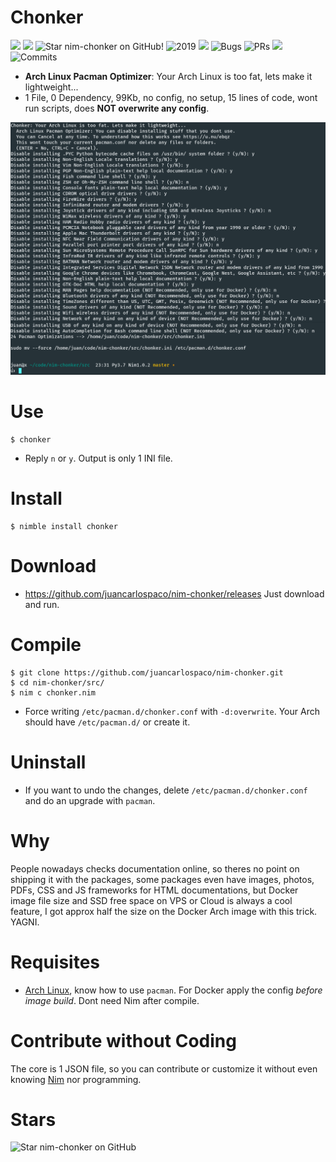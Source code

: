 # Chonker

![](https://img.shields.io/github/languages/top/juancarlospaco/nim-chonker?style=for-the-badge)
![](https://img.shields.io/github/languages/count/juancarlospaco/nim-chonker?logoColor=green&style=for-the-badge)
![](https://img.shields.io/github/stars/juancarlospaco/nim-chonker?style=for-the-badge "Star nim-chonker on GitHub!")
![](https://img.shields.io/maintenance/yes/2019?style=for-the-badge "2019")
![](https://img.shields.io/github/languages/code-size/juancarlospaco/nim-chonker?style=for-the-badge)
![](https://img.shields.io/github/issues-raw/juancarlospaco/nim-chonker?style=for-the-badge "Bugs")
![](https://img.shields.io/github/issues-pr-raw/juancarlospaco/nim-chonker?style=for-the-badge "PRs")
![](https://img.shields.io/github/commit-activity/y/juancarlospaco/nim-chonker?style=for-the-badge)
![](https://img.shields.io/github/last-commit/juancarlospaco/nim-chonker?style=for-the-badge "Commits")

- **Arch Linux Pacman Optimizer**: Your Arch Linux is too fat, lets make it lightweight...
- 1 File, 0 Dependency, 99Kb, no config, no setup, 15 lines of code, wont run scripts, does **NOT overwrite any config**.

![](https://raw.githubusercontent.com/juancarlospaco/nim-chonker/master/temp.png "Does NOT run 'sudo mv', just prints the command for you")


# Use

```
$ chonker
```

- Reply `n` or `y`. Output is only 1 INI file.


# Install

```
$ nimble install chonker
```


# Download

- https://github.com/juancarlospaco/nim-chonker/releases Just download and run.


# Compile

```
$ git clone https://github.com/juancarlospaco/nim-chonker.git
$ cd nim-chonker/src/
$ nim c chonker.nim
```

- Force writing `/etc/pacman.d/chonker.conf` with `-d:overwrite`. Your Arch should have `/etc/pacman.d/` or create it.


# Uninstall

- If you want to undo the changes, delete `/etc/pacman.d/chonker.conf` and do an upgrade with `pacman`.


# Why

People nowadays checks documentation online, so theres no point on shipping it with the packages,
some packages even have images, photos, PDFs, CSS and JS frameworks for HTML documentations,
but Docker image file size and SSD free space on VPS or Cloud is always a cool feature,
I got approx half the size on the Docker Arch image with this trick. YAGNI.


# Requisites

- [Arch Linux](https://www.archlinux.org), know how to use `pacman`. For Docker apply the config *before image build*. Dont need Nim after compile.


# Contribute without Coding

The core is 1 JSON file, so you can contribute or customize it without even knowing [Nim](https://nim-lang.org/learn.html) nor programming.


# Stars

![Star nim-chonker on GitHub](https://starchart.cc/juancarlospaco/nim-chonker.svg "Star Chonker on GitHub!")
